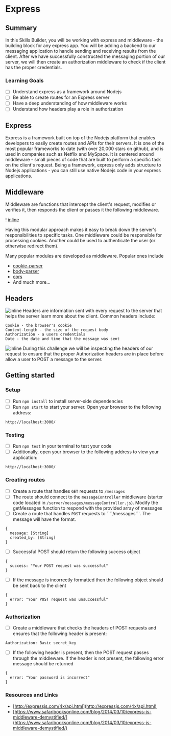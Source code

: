 # Express

## Summary
In this Skills Builder, you will be working with express and middleware - the building block for any express app. You will be adding a backend to our messaging application to handle sending and receiving results from the client. After we have successfully constructed the messaging portion of our server, we will then create an authorization middleware to check if the client has the proper credentials.

### Learning Goals
- [ ] Understand express as a framework around Nodejs
- [ ] Be able to create routes for an Express server
- [ ] Have a deep understanding of how middleware works
- [ ] Understand how headers play a role in authorization

## Express
Express is a framework built on top of the Nodejs platform that enables developers to easily create routes and APIs for their servers. It is one of the most popular frameworks to date (with over 20,000 stars on github), and is used in companies such as Netflix and MySpace. It is centered around middleware - small pieces of code that are built to perform a specific task on the client's request. Being a framework, express only adds structure to Nodejs applications - you can still use native Nodejs code in your express applications.

## Middleware
Middleware are functions that intercept the client's request, modifies or verifies it, then responds the client or passes it the following middleware.

! [inline](http://media.developeriq.in/images/nodeexpress_2_9_2015_1.png)

Having this modular approach makes it easy to break down the server's responsibilities to specific tasks. One middleware could be responsible for processing cookies. Another could be used to authenticate the user (or otherwise redirect them).

Many popular modules are developed as middleware. Popular ones include

- [cookie-parser](https://github.com/expressjs/cookie-parser)
- [body-parser](https://github.com/expressjs/body-parser)
- [cors](https://github.com/expressjs/cors)
- And much more...

## Headers
![inline](https://docs.trafficserver.apache.org/en/4.0.x/_images/http_header_struct.jpg)
Headers are information sent with every request to the server that helps the server learn more about the client. Common headers include:
````
Cookie - the browser's cookie
Content-length - the size of the request body
Authorization - a users credentials
Date - the date and time that the message was sent
````

![inline](https://www.dropbox.com/s/nftf9cv38ju5g3n/Screenshot%202015-10-27%2010.43.54.png?dl=1)
During this challenge we will be inspecting the headers of our request to ensure that the proper Authorization headers are in place before allow a user to POST a message to the server.

## Getting started

### Setup
- [ ] Run ```npm install``` to install server-side dependencies
- [ ] Run ```npm start``` to start your server. Open your browser to the following address:
````
http://localhost:3000/
````

### Testing
- [ ] Run ```npm test``` in your terminal to test your code
- [ ] Additionally, open your browser to the following address to view your application:
````
http://localhost:3000/
````

### Creating routes
- [ ] Create a route that handles ```GET``` requests to ```/messages```
- [ ] The route should connect to the ```messageController``` middleware (starter code located in `/server/messages/messageController.js`). Modify the getMessages function to respond with the provided array of messages
- [ ] Create a route that handles ```POST``` requests to ````/messages```. The message will have the format.
````
{
  message: [String]
  created_by: [String]
}
````
- [ ] Successful POST should return the following success object
````
{
  success: "Your POST request was successful"
}
````
- [ ] If the message is incorrectly formatted then the following object should be sent back to the client
````
{
  error: "Your POST request was unsuccessful"
}
````

### Authorization
- [ ] Create a middleware that checks the headers of POST requests and ensures that the following header is present:
````
Authorization: Basic secret_key
````
- [ ] If the following header is present, then the POST request passes through the middleware. If the header is not present, the following error message should be returned
````
{
  error: "Your password is incorrect"
}
````

### Resources and Links
- [http://expressjs.com/4x/api.html](http://expressjs.com/4x/api.html)
- [https://www.safaribooksonline.com/blog/2014/03/10/express-js-middleware-demystified/](https://www.safaribooksonline.com/blog/2014/03/10/express-js-middleware-demystified/)
